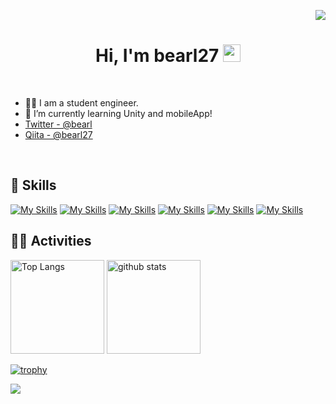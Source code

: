  <p align="right"> 
  <img src="https://komarev.com/ghpvc/?username=bearl27" />
 </p>


<h1 align="center">Hi, I'm bearl27  <img src="https://media.giphy.com/media/hvRJCLFzcasrR4ia7z/giphy.gif" width="28"></h1>
<br>

 - 👩‍🎓 I am a student engineer.
 - 🌱 I’m currently learning Unity and mobileApp!
 - [Twitter - @bearl](https://twitter.com/bearl_develop)
 - [Qiita - @bearl27](https://qiita.com/bearl27)


<br>

## 🌱 Skills
[![My Skills](https://skillicons.dev/icons?i=react)](https://react.dev/)
[![My Skills](https://skillicons.dev/icons?i=nextjs)](https://nextjs.org/)
[![My Skills](https://skillicons.dev/icons?i=ts)](https://www.typescriptlang.org/)
[![My Skills](https://skillicons.dev/icons?i=css)](https://developer.mozilla.org/ja/docs/Web/CSS/Reference)
[![My Skills](https://skillicons.dev/icons?i=figma)](https://www.figma.com/)
[![My Skills](https://skillicons.dev/icons?i=docker)](https://www.docker.com/)


## 🏃‍♀️ Activities
 <p align="left"> 
  <img alt="Top Langs" height="150px" src="https://github-readme-stats.vercel.app/api/top-langs/?username=bearl27&layout=compact&count_private=true&show_icons=true&theme=tokyonight" />
  <img alt="github stats" height="150px" src="https://github-readme-stats.vercel.app/api?username=bearl27&count_private=true&show_icons=true&show_icons=true&theme=tokyonight" />
</p>

[![trophy](https://github-profile-trophy.vercel.app/?username=bearl27&theme=tokyonight&column=7)](https://github.com/bearl27/github-profile-trophy)


[![](https://github-readme-streak-stats.herokuapp.com/?user=bearl27&theme=tokyonight)](https://github-readme-streak-stats.herokuapp.com/?user=bearl27&theme=tokyonight)
